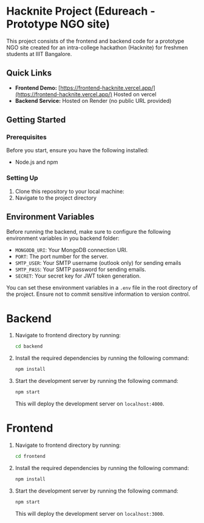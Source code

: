 # Hacknite Project (Edureach - Prototype NGO site)

This project consists of the frontend and backend code for a prototype NGO site created for an intra-college hackathon (Hacknite) for freshmen students at IIIT Bangalore.

## Quick Links

- **Frontend Demo:** [https://frontend-hacknite.vercel.app/](https://frontend-hacknite.vercel.app/) Hosted on vercel
- **Backend Service:** Hosted on Render (no public URL provided)

## Getting Started

### Prerequisites

Before you start, ensure you have the following installed:

- Node.js and npm

### Setting Up

1. Clone this repository to your local machine:
2. Navigate to the project directory

## Environment Variables

Before running the backend, make sure to configure the following environment variables in you backend folder:

- `MONGODB_URI`: Your MongoDB connection URI.
- `PORT`: The port number for the server.
- `SMTP_USER`: Your SMTP username (outlook only) for sending emails
- `SMTP_PASS`: Your SMTP password for sending emails.
- `SECRET`: Your secret key for JWT token generation.

You can set these environment variables in a `.env` file in the root directory of the project. Ensure not to commit sensitive information to version control.

# Backend

1. Navigate to frontend directory by running:

   ```bash
   cd backend
   ```

2. Install the required dependencies by running the following command:

   ```bash
   npm install
   ```

3. Start the development server by running the following command:

   ```bash
   npm start
   ```

   This will deploy the development server on `localhost:4000`.

# Frontend

1. Navigate to frontend directory by running:
   ```bash
   cd frontend
   ```
2. Install the required dependencies by running the following command:

   ```bash
   npm install
   ```

3. Start the development server by running the following command:

   ```bash
   npm start
   ```

   This will deploy the development server on `localhost:3000`.
